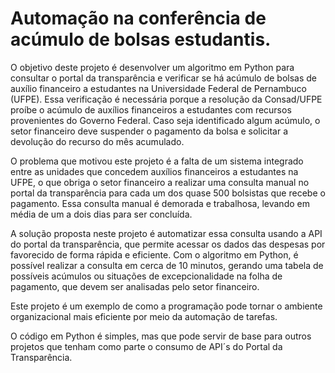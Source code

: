 # Automação na conferência de acúmulo de bolsas estudantis. 

O objetivo deste projeto é desenvolver um algoritmo em Python para consultar o portal da transparência e verificar se há acúmulo de bolsas de auxílio financeiro a estudantes na Universidade Federal de Pernambuco (UFPE). Essa verificação é necessária porque a resolução da Consad/UFPE proíbe o acúmulo de auxílios financeiros a estudantes com recursos provenientes do Governo Federal. Caso seja identificado algum acúmulo, o setor financeiro deve suspender o pagamento da bolsa e solicitar a devolução do recurso do mês acumulado.

O problema que motivou este projeto é a falta de um sistema integrado entre as unidades que concedem auxílios financeiros a estudantes na UFPE, o que obriga o setor financeiro a realizar uma consulta manual no portal da transparência para cada um dos quase 500 bolsistas que recebe o pagamento. Essa consulta manual é demorada e trabalhosa, levando em média de um a dois dias para ser concluída.

A solução proposta neste projeto é automatizar essa consulta usando a API do portal da transparência, que permite acessar os dados das despesas por favorecido de forma rápida e eficiente. Com o algoritmo em Python, é possível realizar a consulta em cerca de 10 minutos, gerando uma tabela de possíveis acúmulos ou situações de excepcionalidade na folha de pagamento, que devem ser analisadas pelo setor financeiro.

Este projeto é um exemplo de como a programação pode tornar o ambiente organizacional mais eficiente por meio da automação de tarefas.

O código em Python é simples, mas que pode servir de base para outros projetos que tenham como parte o consumo de API´s do Portal da Transparência.